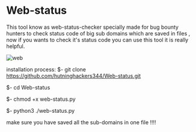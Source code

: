 # Web-status
This tool know as web-status-checker specially made for bug bounty hunters to check status code of big sub domains which are saved in files , now if you wants to check it's status code you can use this tool it is really helpful.

![web](https://github.com/user-attachments/assets/4b7014e1-06a2-4617-91b5-2d53ac153260)


installation process:
$- git clone https://github.com/hutninghackers344/Web-status.git

$- cd Web-status

$- chmod +x web-status.py

$- python3 ./web-status.py


make sure you have saved all the sub-domains in one file !!!!
